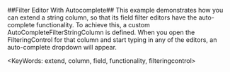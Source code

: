 ##Filter Editor With Autocomplete##
This example demonstrates how you can extend a string column, so that its field filter editors have the auto-complete functionality. 
To achieve this, a custom AutoCompleteFilterStringColumn is defined.
When you open the FilteringControl for that column and start typing in any of the editors, an auto-complete dropdown will appear.

<KeyWords: extend, column, field, functionality, filteringcontrol>